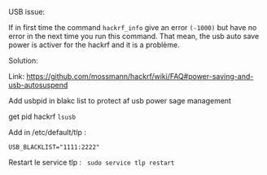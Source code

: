 


USB issue:

If in first time the command ```hackrf_info``` give an error ```(-1000)``` but have no error in the next time you run this command.
That mean, the usb auto save power is activer for the hackrf and it is a problème.

Solution:

Link: https://github.com/mossmann/hackrf/wiki/FAQ#power-saving-and-usb-autosuspend


Add usbpid in blakc list to protect af usb power sage management


get pid hackrf ```lsusb```

Add in /etc/default/tlp :
```
USB_BLACKLIST="1111:2222"
```

Restart le service tlp : ``` sudo service tlp restart```